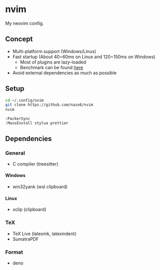 # nvim

My neovim config.

## Concept

- Multi-platform support (Windows/Linux)
- Fast startup (About 40\~60ms on Linux and 120\~150ms on Windows)
  - Most of plugins are lazy-loaded
  - Benchmark can be found [here](https://nazo6.github.io/nvim/)
- Avoid external dependencies as much as possible

## Setup

```bash
cd ~/.config/nvim
git clone https://github.com/nazo6/nvim
nvim
```

```vim
:PackerSync
:MasoInstall stylua prettier
```

## Dependencies

### General

- C compiler (treesitter)

#### Windows

- win32yank (wsl clipboard)

#### Linux

- xclip (clipboard)

### TeX

- TeX Live (latexmk, latexindent)
- SumatraPDF

### Format

- deno
